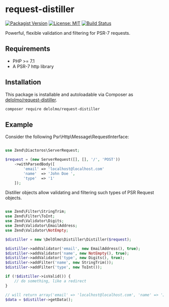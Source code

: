 # request-distiller

 [![Packagist Version](https://img.shields.io/packagist/v/delolmo/request-distiller.svg?style=flat-square)](https://packagist.org/packages/delolmo/request-distiller)
 [![License: MIT](https://img.shields.io/badge/License-MIT-yellow.svg)](https://opensource.org/licenses/MIT)
 [![Build Status](https://travis-ci.org/delolmo/request-distiller.svg)](https://travis-ci.org/delolmo/request-distiller)

Powerful, flexible validation and filtering for PSR-7 requests.

## Requirements

* PHP >= 7.1
* A PSR-7 http library

## Installation

This package is installable and autoloadable via Composer as [delolmo/request-distiller](https://packagist.org/packages/delolmo/request-distiller).

```sh
composer require delolmo/request-distiller
```

## Example

Consider the following Psr\Http\Message\RequestInterface:

``` php

use Zend\Diactoros\ServerRequest;

$request = (new ServerRequest([], [], '/', 'POST'))
    ->withParsedBody([
        'email' => 'localhost@localhost.com'
        'name'  => 'John Doe ',
        'type'  => '1'
    ]);

```

Distiller objects allow validating and filtering such types of PSR Request objects.

``` php

use Zend\Filter\StringTrim;
use Zend\Filter\ToInt;
use Zend\Validator\Digits;
use Zend\Validator\EmailAddress;
use Zend\Validator\NotEmpty;

$distiller = new \DelOlmo\Distiller\Distiller($request);

$distiller->addValidator('email', new EmailAddress(), true);
$distiller->addValidator('name', new NotEmpty(), true);
$distiller->addValidator('type', new Digits(), true);
$distiller->addFilter('name', new StringTrim());
$distiller->addFilter('type', new ToInt());

if (!$distiller->isValid()) {
    // do something, like a redirect
}

// will return array('email' => 'localhost@localhost.com', 'name' => 'John Doe', type => 1);
$data = $distiller->getData();

```

